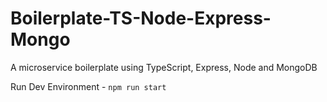 # Boilerplate-TS-Node-Express-Mongo
A microservice boilerplate using TypeScript, Express, Node and MongoDB

Run Dev Environment -
```npm run start```
